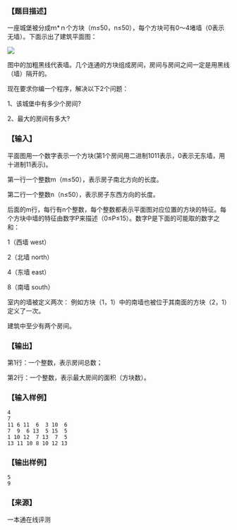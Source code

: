 ### 【题目描述】

一座城堡被分成ｍ\*ｎ个方块（m≤50，n≤50），每个方块可有0～4堵墙（0表示无墙）。下面示出了建筑平面图：

![](pic/1250.gif)

图中的加粗黑线代表墙。几个连通的方块组成房间，房间与房间之间一定是用黑线（墙）隔开的。

现在要求你编一个程序，解决以下2个问题：

1、该城堡中有多少个房间?

2、最大的房间有多大?

### 【输入】

平面图用一个数字表示一个方块(第1个房间用二进制1011表示，0表示无东墙，用十进制11表示)。

第一行一个整数m（m≤50），表示房子南北方向的长度。

第二行一个整数n（n≤50），表示房子东西方向的长度。

后面的m行，每行有n个整数，每个整数都表示平面图对应位置的方块的特征。每个方块中墙的特征由数字P来描述（0≤P≤15）。数字P是下面的可能取的数字之和：

1（西墙 west）

2（北墙 north）

4（东墙 east）

8（南墙 south）

室内的墙被定义两次： 例如方块（1，1）中的南墙也被位于其南面的方块（2，1）定义了一次。

建筑中至少有两个房间。

### 【输出】

第1行：一个整数，表示房间总数；

第2行：一个整数，表示最大房间的面积（方块数）。

### 【输入样例】

```
4
7
11 6 11  6  3 10  6
7  9  6 13  5 15  5
1 10 12  7 13  7  5
13 11 10 8 10 12 13

```

### 【输出样例】

```
5
9
```


 ### 【来源】

 一本通在线评测 